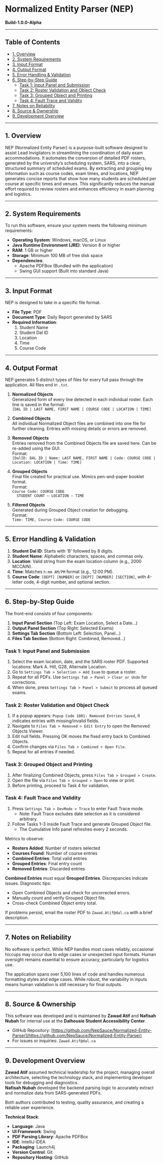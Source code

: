 # Normalized Entity Parser (NEP)

**Build-1.0.0-Alpha**

---

## Table of Contents

- [1. Overview](#1-overview)
- [2. System Requirements](#2-system-requirements)
- [3. Input Format](#3-input-format)
- [4. Output Format](#4-output-format)
- [5. Error Handling & Validation](#5-error-handling--validation)
- [6. Step-by-Step Guide](#6-step-by-step-guide)
  - [Task 1: Input Panel and Submission](#task-1-input-panel-and-submission)
  - [Task 2: Roster Validation and Object Check](#task-2-roster-validation-and-object-check)
  - [Task 3: Grouped Object and Printing](#task-3-grouped-object-and-printing)
  - [Task 4: Fault Trace and Validity](#task-4-fault-trace-and-validity)
- [7. Notes on Reliability](#7-notes-on-reliability)
- [8. Source & Ownership](#8-source--ownership)
- [9. Development Overview](#9-development-overview)

---

## 1. Overview

NEP (Normalized Entity Parser) is a purpose-built software designed to assist Lead Invigilators in streamlining the coordination of daily exam accommodations. It automates the conversion of detailed PDF rosters, generated by the university’s scheduling system, SARS, into a clear, structured summary of scheduled exams. By extracting and grouping key information such as course codes, exam times, and locations, NEP generates concise reports that show how many students are scheduled per course at specific times and venues. This significantly reduces the manual effort required to review rosters and enhances efficiency in exam planning and logistics.

---

## 2. System Requirements

To run this software, ensure your system meets the following minimum requirements:

- **Operating System**: Windows, macOS, or Linux  
- **Java Runtime Environment (JRE)**: Version 8 or higher  
- **RAM**: 1 GB or higher  
- **Storage**: Minimum 100 MB of free disk space  
- **Dependencies**:  
  - Apache PDFBox (Bundled with the application)  
  - Swing GUI support (Built into standard Java)  

---

## 3. Input Format

NEP is designed to take in a specific file format.

- **File Type**: PDF  
- **Document Type**: Daily Report generated by SARS  
- **Required Information**:
  1. Student Name  
  2. Student Dal ID  
  3. Location  
  4. Time  
  5. Course Code  

---

## 4. Output Format

NEP generates 5 distinct types of files for every full pass through the application. All files end in `.txt`.

1. **Normalized Objects**  
   Generalized form of every line detected in each individual roster. Each line is saved in the format:  
   `[DAL ID | LAST NAME, FIRST NAME | COURSE CODE | LOCATION | TIME]`

2. **Combined Objects**  
   All individual Normalized Object files are combined into one file for further cleaning. Entries with missing details or errors are removed.

3. **Removed Objects**  
   Entries removed from the Combined Objects file are saved here. Can be re-added using the GUI.  
   Format:  
   `[DalID: DAL ID | Name: LAST NAME, FIRST NAME | Code: COURSE CODE | Location: LOCATION | Time: TIME]`

4. **Grouped Objects**  
   Final file created for practical use. Mimics pen-and-paper booklet format.  
   Format:  
   `Course Code: COURSE CODE`  
   `  STUDENT COUNT – LOCATION – TIME`

5. **Filtered Objects**  
   Generated during Grouped Object creation for debugging.  
   Format:  
   `Time: TIME, Course Code: COURSE CODE`

---

## 5. Error Handling & Validation

1. **Student Dal ID**: Starts with 'B' followed by 8 digits.  
2. **Student Name**: Alphabetic characters, spaces, and commas only.  
3. **Location**: Valid string from the exam location column (e.g., 2000 MCCAIN).  
4. **Time**: Matches `h:mm AM/PM` format (e.g., 12:00 PM).  
5. **Course Code**: `[DEPT] [NUMBER]` or `[DEPT] [NUMBER] [SECTION]`, with 4-letter code, 4-digit number, and optional section.

---

## 6. Step-by-Step Guide

The front-end consists of four components:

1. **Input Panel Section** (Top Left: Exam Location, Select a Date…)  
2. **Output Panel Section** (Top Right: Selected Exams)  
3. **Settings Tab Section** (Bottom Left: Selection, Panel…)  
4. **Files Tab Section** (Bottom Right: Combined, Removed…)

### Task 1: Input Panel and Submission

1. Select the exam location, date, and the SARS roster PDF. Supported locations: Mark A. Hill, G28, Alternate Location.  
2. Go to `Settings Tab > Selection > Add Exam` to queue a roster.  
3. Repeat for all PDFs. Use `Settings Tab > Panel > Clear or Undo` for corrections.  
4. When done, press `Settings Tab > Panel > Submit` to process all queued exams.

### Task 2: Roster Validation and Object Check

1. If a popup appears: `Popup Code 1001: Removed Entries Saved`, it indicates entries with missing/invalid fields.  
2. Navigate to `Files Tab > Removed > Edit Entry` to open the Removed Objects Viewer.  
3. Edit null fields. Pressing OK moves the fixed entry back to Combined Objects.  
4. Confirm changes via `Files Tab > Combined > Open File`.  
5. Repeat for all entries if needed.

### Task 3: Grouped Object and Printing

1. After finalizing Combined Objects, press `Files Tab > Grouped > Create`.  
2. Open the file via `Files Tab > Grouped > Open` to view or print.  
3. Before printing, proceed to Task 4 for validation.

### Task 4: Fault Trace and Validity

1. Press `Settings Tab > DevMode > Trace` to enter Fault Trace mode.  
   - Note: Fault Trace excludes date selection as it is considered arbitrary.  
2. Follow Tasks 1–3 inside Fault Trace and generate Grouped Object file.  
   - The Cumulative Info panel refreshes every 2 seconds.

Metrics to observe:

- **Rosters Added**: Number of rosters selected  
- **Courses Found**: Number of course entries  
- **Combined Entries**: Total valid entries  
- **Grouped Entries**: Final entry count  
- **Removed Entries**: Discarded entries

**Combined Entries** must equal **Grouped Entries**. Discrepancies indicate issues. Diagnostic tips:

- Open Combined Objects and check for uncorrected errors.  
- Manually count and verify Grouped Object file.  
- Cross-check Combined Object entry total.  

If problems persist, email the roster PDF to `Zawad.Atif@dal.ca` with a brief description.

---

## 7. Notes on Reliability

No software is perfect. While NEP handles most cases reliably, occasional hiccups may occur due to edge cases or unexpected input formats. Human oversight remains essential to ensure accuracy, particularly for logistics use.

The application spans over 5,100 lines of code and handles numerous formatting styles and edge cases. While robust, the variability in inputs means human validation is still necessary for final outputs.

---

## 8. Source & Ownership

This software was developed and is maintained by **Zawad Atif** and **Nafisah Nubah** for internal use at the **Dalhousie Student Accessibility Center**.

- GitHub Repository: [https://github.com/NepSauce/Normalized-Entity-Parser](https://github.com/NepSauce/Normalized-Entity-Parser)  
- For issues or inquiries: `Zawad.Atif@dal.ca`

---

## 9. Development Overview

**Zawad Atif** assumed technical leadership for the project, managing overall architecture, selecting the technology stack, and implementing developer tools for debugging and diagnostics.  
**Nafisah Nubah** developed the backend parsing logic to accurately extract and normalize data from SARS-generated PDFs.

Both authors contributed to testing, quality assurance, and creating a reliable user experience.

**Technical Stack**:

- **Language**: Java  
- **UI Framework**: Swing  
- **PDF Parsing Library**: Apache PDFBox  
- **IDE**: IntelliJ IDEA  
- **Packaging**: Launch4j  
- **Version Control**: Git  
- **Repository Hosting**: GitHub
